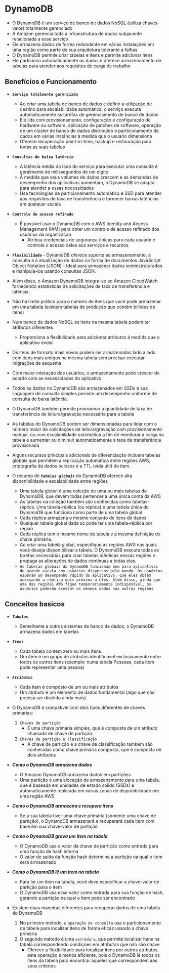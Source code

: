 # **DynamoDB**

- O DynamoDB é um serviço de banco de dados NoSQL (utiliza chaves-valor) totalmente gerenciado
- A Amazon gerencia toda a infraestrutura de dados subjacente relacionada a esse serviço
- Ele armazena dados de forma redundante em várias instalações em uma região como parte de sua arquitetura tolerante a falhas
- O DynamoDB permite criar tabelas e itens e permite adicionar itens
- Ele particiona automaticamente os dados e oferece armazenamento de tabelas para atender aos requisitos de carga de trabalho

## **Benefícios e Funcionamento**

- **`Serviço totalmente gerenciado`**
  - Ao criar uma tabela de banco de dados e definir a utilização de destino para escalabilidade automática, o serviço executa automaticamente as tarefas de gerenciamento de banco de dados
  - Ele lida com provisionamento, configuração e configuração de hardware ou software, aplicação de patches de software, operação de um cluster de banco de dados distribuído e particionamento de dados em várias instâncias à medida que o usuario dimensiona
  - Oferece recuperação point-in-time, backup e restauração para todas as suas tabelas
- **`Consultas de baixa latência`**
  - A latência média do lado do serviço para executar uma consulta é geralmente de milissegundos de um dígito
  - À medida que seus volumes de dados crescem e as demandas de desempenho dos aplicativos aumentam, o DynamoDB se adapta para atender a essas necessidades
  - Usa tecnologias de particionamento automático e SSD para atender aos requisitos de taxa de transferência e fornecer baixas latências em qualquer escala
- **`Controle de acesso refinado`**
  - É possivel usar o DynamoDB com o AWS Identity and Access Management (IAM) para obter um controle de acesso refinado dos usuários da organização
    - Atribua credenciais de segurança únicas para cada usuário e controle o acesso deles aos serviços e recursos.
- **`Flexibilidade`** - DynamoDB oferece suporte ao armazenamento, à consulta e à atualização de dados na forma de documentos JavaScript Object Notation (JSON) - Ideal para armazenar dados semiestruturados e manipulá-los usando consultas JSON.

- Além disso, o Amazon DynamoDB integra-se ao Amazon CloudWatch fornecendo estatísticas de solicitações de taxa de transferência e latência.

- Não há limite prático para o número de itens que você pode armazenar em uma tabela (existem tabelas de produção que contêm bilhões de itens)
- Num banco de dados NoSQL os itens na mesma tabela podem ter atributos diferentes
  - Proporciona a flexibilidade para adicionar atributos à medida que o aplicativo evolui
- Os itens de formato mais novos podem ser armazenados lado a lado com itens mais antigos na mesma tabela sem precisar executar migrações de esquema
- Com maior interação dos usuários, o armazenamento pode crescer de acordo com as necessidades do aplicativo
- Todos os dados no DynamoDB são armazenados em SSDs e sua linguagem de consulta simples permite um desempenho uniforme de consulta de baixa latência.
- O DynamoDB também permite provisionar a quantidade de taxa de transferência de leitura/gravação necessária para a tabela
- As tabelas do DynamoDB podem ser dimensionadas para lidar com o número maior de solicitações de leitura/gravação com provisionamento manual, ou com escalabilidade automática a fim de monitorar a carga na tabela e aumentar ou diminuir automaticamente a taxa de transferência provisionada
- Alguns recursos principais adicionais de diferenciação incluem tabelas globais que permitem a replicação automática entre regiões AWS, criptografia de dados ociosos e a TTL (vida útil) do item.

- O recurso de **_`tabelas globais`_** do DynamoDB oferece alta disponibilidade e escalabilidade entre regiões
  - Uma tabela global é uma coleção de uma ou mais tabelas do DynamoDB, que devem todas pertencer a uma única conta da AWS
  - As tabelas na coleção também são conhecidas como tabelas-réplica. Uma tabela-réplica (ou réplica) é uma tabela única do DynamoDB que funciona como parte de uma tabela global
  - Cada réplica armazena o mesmo conjunto de itens de dados
  - Qualquer tabela global dada só pode ter uma tabela-réplica por região
  - Cada réplica tem o mesmo nome de tabela e a mesma definição de chave primária.
  - Ao criar uma tabela global, especifique as regiões AWS nas quais você deseja disponibilizar a tabela. O DynamoDB executa todas as tarefas necessárias para criar tabelas idênticas nessas regiões e propaga as alterações de dados contínuas a todas elas.
  - `As tabelas globais do DynamoDB funcionam bem para aplicativos de grande escala com usuários dispersos pelo mundo. Os usuários esperam um desempenho rápido do aplicativo, que eles obtêm acessando a réplica mais próxima a eles. Além disso, ainda que uma das regiões AWS fique temporariamente indisponível, os usuários poderão acessar os mesmos dados nas outras regiões`

## **Conceitos basicos**

- **_`Tabelas`_**
  - Semelhante a outros sistemas de banco de dados, o DynamoDB armazena dados em tabelas
- **_`Itens`_**
  - Cada tabela contém zero ou mais itens.
  - Um item é um grupo de atributos identificável exclusivamente entre todos os outros itens (exemplo: numa tabela Pessoas, cada item pode representar uma pessoa)
- **_`Atributos`_**
  - Cada item é composto de um ou mais atributos
  - Um atributo é um elemento de dados fundamental (algo que não precisa ser dividido ainda mais)
- O DynamoDB é compatível com dois tipos diferentes de chaves primárias:
  1. `Chaves de partição`
     - É uma chave primária simples, que é composta de um atributo chamado de chave de partição.
  2. `Chaves de partição e classificação`
     - A chave de partição e a chave de classificação também são conhecidas como chave primária composta, que é composta de dois atributos
- **_Como o DynamoDB armazena dados_**
  - O Amazon DynamoDB armazena dados em partições
  - Uma partição é uma alocação de armazenamento para uma tabela, que é baseada em unidades de estado sólido (SSDs) e automaticamente replicada em várias zonas de disponibilidade em uma região AWS
- **_Como o DynamoDB armazena e recupera itens_**
  - Se a sua tabela tiver uma chave primária (somente uma chave de partição), o DynamoDB armazenará e recuperará cada item com base em sua chave-valor de partição
- **_Como o DynamoDB grava um item na tabela_**
  - O DynamoDB usa o valor da chave de partição como entrada para uma função de hash interna
  - O valor de saída da função hash determina a partição na qual o item será armazenado
- **_Como o DynamoDB lê um item na tabela_**

  - Para ler um item na tabela, você deve especificar a chave-valor de partição para o item
  - O DynamoDB usa esse valor como entrada para sua função de hash, gerando a partição na qual o item pode ser encontrado

- Existem duas maneiras diferentes para recuperar dados de uma tabela do DynamoDB
  1. No primeiro método, a `operação de consulta` usa o particionamento de tabela para localizar itens de forma eficaz usando a chave primária
  2. O segundo método é uma `varredura`, que permite localizar itens na tabela correspondendo condições em atributos que não são chave
     - Oferece a flexibilidade para localizar itens por outros atributos, esta operação é menos eficiente, pois o DynamoDB lê todos os itens da tabela para encontrar aqueles que correspondem aos seus critérios
